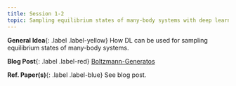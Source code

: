 ```yaml
---
title: Session 1-2
topic: Sampling equilibrium states of many-body systems with deep learning
---
```




**General Idea**{: .label .label-yellow}
How DL can be used for sampling equilibrium states of many-body systems.

**Blog Post**{: .label .label-red} 
[Boltzmann-Generatos](https://paulmayer123.github.io/Seminar/2023/02/28/Boltzmann-Generatos.html)

**Ref. Paper(s)**{: .label .label-blue}
See blog post.
